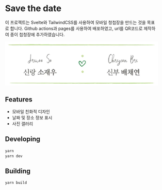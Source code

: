 # Save the date

이 프로젝트는 Svelte와 TailwindCSS를 사용하여 모바일 청첩장을 만드는 것을 목표로 합니다. Github actions과 pages를 사용하여 배포하였고, url를 QR코드로 제작하여 종이 첩청장에 추가하였습니다.

![signature](./static/imgs/signature.webp)

## Features

- 모바일 친화적 디자인
- 날짜 및 장소 정보 표시
- 사진 갤러리

## Developing

```bash
yarn
yarn dev
```

## Building

```bash
yarn build
```
